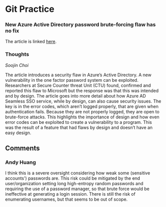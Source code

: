 # Git Practice
### New Azure Active Directory password brute-forcing flaw has no fix
The article is linked [here](https://arstechnica.com/information-technology/2021/09/new-azure-active-directory-password-brute-forcing-flaw-has-no-fix/).

### Thoughts
*Soojin Choi*
 
 The article introduces a security flaw in Azure’s Active Directory. A new vulnerability in the one factor password system can be exploited. Researchers at Secure Counter threat Unit (CTU) found, confirmed and reported this flaw to Microsoft but the response was that this was intended and by design. The article goes into more detail about how Azure AD Seamless SSO service, while by design, can also cause security issues. The key is in the error codes, which aren’t logged properly, that are given when authentication fails. Because they are not properly logged, they are open to brute-force attacks. This highlights the importance of design and how even error codes can be exploited to create a vulnerability to a program. This was the result of a feature that had flaws by design and doesn’t have an easy design. 

## Comments

### Andy Huang

I think this is a severe oversight considering how weak some (sensitive accounts') passwords are. This risk could be mitigated by the end user/organization setting long high-entropy random passwords and requiring the use of a password manager, so that brute force would be ineffective at generating a login session. There is still the risk of enumerating usernames, but that seems to be out of scope.
